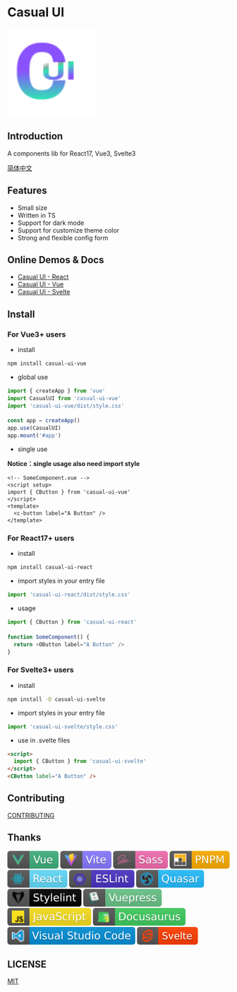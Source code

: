 # Casual UI

<img src="./packages/vue/docs/.vuepress/public/logo.svg" style="width: 200px;" />

## Introduction

A components lib for React17, Vue3, Svelte3

[简体中文](./README.zh_CN.md)

## Features

- Small size
- Written in TS
- Support for dark mode
- Support for customize theme color
- Strong and flexible config form

## Online Demos & Docs

- [Casual UI - React](https://casual-ui-react.donsen.site/)
- [Casual UI - Vue](https://casual-ui-vue.donsen.site/)
- [Casual UI - Svelte](https://casual-ui-svelte.donsen.site/)

## Install

### For Vue3+ users

- install

```sh
npm install casual-ui-vue
```

- global use

```js
import { createApp } from 'vue'
import CasualUI from 'casual-ui-vue'
import 'casual-ui-vue/dist/style.css'

const app = createApp()
app.use(CasualUI)
app.mount('#app')
```

- single use

**Notice：single usage also need import style**

```vue
<!-- SomeComponent.vue -->
<script setup>
import { CButton } from 'casual-ui-vue'
</script>
<template>
  <c-button label="A Button" />
</template>
```

### For React17+ users

- install

```sh
npm install casual-ui-react
```

- import styles in your entry file

```js
import 'casual-ui-react/dist/style.css'
```

- usage

```js
import { CButton } from 'casual-ui-react'

function SomeComponent() {
  return <OButton label="A Button" />
}
```

### For Svelte3+ users

- install

```sh
npm install -D casual-ui-svelte
```

- import styles in your entry file

```js
import 'casual-ui-svelte/style.css'
```

- use in .svelte files

```html
<script>
  import { CButton } from 'casual-ui-svelte'
</script>
<CButton label="A Button" />
```

## Contributing

[CONTRIBUTING](./CONTRIBUTING.md)

## Thanks

![Vue](./badges/vue.svg)
![Vite](./badges/vite.svg)
![Sass](./badges/sass.svg)
![PNPM](./badges/pnpm.svg)
![React](./badges/react.svg)
![ESLint](./badges/eslint.svg)
![Quasar](./badges/quasar.svg)
![Stylelint](./badges/stylelint.svg)
![Vuepress](./badges/vuepress.svg)
![Javascript](./badges/javascript.svg)
![Docusaurus](./badges/docusaurus.svg)
![VSCode](./badges/vscode.svg)
![Svelte](./badges/svelte.svg)

## LICENSE

[MIT](./LICENSE)
